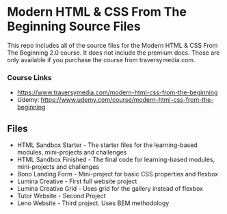 # Modern HTML & CSS From The Beginning Source Files

This repo includes all of the source files for the Modern HTML & CSS From The Beginning 2.0 course. It does not include the premium docs. Those are only available if you purchase the course from traversymedia.com.

### Course Links

- https://www.traversymedia.com/modern-html-css-from-the-beginning
- Udemy: https://www.udemy.com/course/modern-html-css-from-the-beginning

## Files

- HTML Sandbox Starter - The starter files for the learning-based modules, mini-projects and challenges
- HTML Sandbox Finished - The final code for learning-based modules, mini-projects and challenges
- Bono Landing Form - Mini-project for basic CSS properties and flexbox
- Lumina Creative - First full website project
- Lumina Creative Grid - Uses grid for the gallery instead of flexbox
- Tutor Website - Second Project
- Leno Website - Third project. Uses BEM methodology
